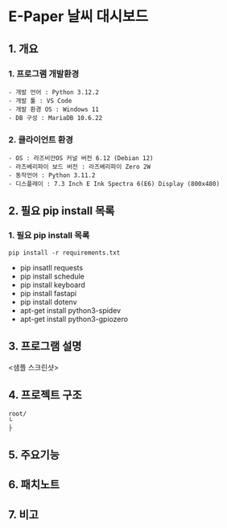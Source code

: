 # E-Paper 날씨 대시보드

## 1. 개요
### 1. 프로그램 개발환경
    - 개발 언어 : Python 3.12.2
    - 개발 툴 : VS Code
    - 개발 환경 OS : Windows 11
    - DB 구성 : MariaDB 10.6.22
  
### 2. 클라이언트 환경
    - OS : 라즈비안OS 커널 버전 6.12 (Debian 12)
    - 라즈베리파이 보드 버전 : 라즈베리파이 Zero 2W
    - 동작언어 : Python 3.11.2
    - 디스플레이 : 7.3 Inch E Ink Spectra 6(E6) Display (800x480)

## 2. 필요 pip install 목록
### 1. 필요 pip install 목록
```
pip install -r requirements.txt
```
- pip insatll requests
- pip install schedule
- pip install keyboard
- pip install fastapi
- pip install dotenv
- apt-get install python3-spidev
- apt-get install python3-gpiozero

## 3. 프로그램 설명
<샘플 스크린샷>

## 4. 프로젝트 구조
```
root/
└
├
```

## 5. 주요기능


## 6. 패치노트


## 7. 비고